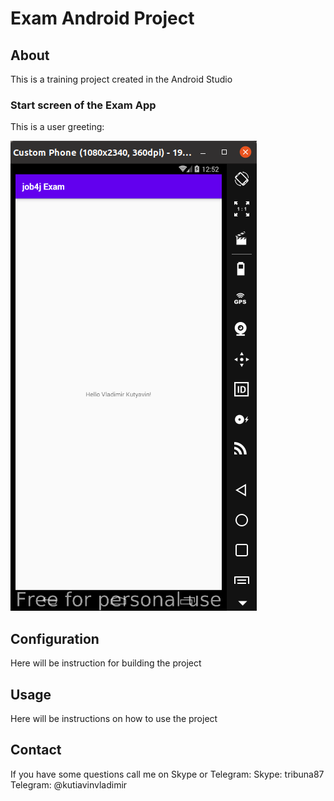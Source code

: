 # Exam Android Project

## About

This is a training project created in the Android Studio

### Start screen of the Exam App

This is a user greeting:

![Image start screen](https://raw.githubusercontent.com/kva-devops/job4jExam/master/images/startScreenImage.png)

## Configuration

Here will be instruction for building the project

## Usage

Here will be instructions on how to use the project

## Contact

If you have some questions call me on Skype or Telegram: 
Skype: tribuna87
Telegram: @kutiavinvladimir
